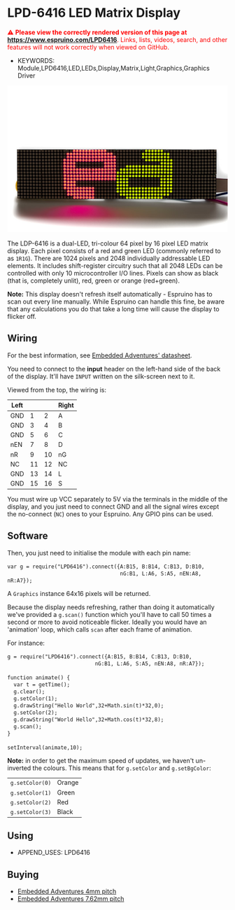 <!--- Copyright (c) 2013 Gordon Williams, Embedded Adventures, Pur3 Ltd. See the file LICENSE for copying permission. -->
LPD-6416 LED Matrix Display
========================

<span style="color:red">:warning: **Please view the correctly rendered version of this page at https://www.espruino.com/LPD6416**. Links, lists, videos, search, and other features will not work correctly when viewed on GitHub.</span>

* KEYWORDS: Module,LPD6416,LED,LEDs,Display,Matrix,Light,Graphics,Graphics Driver

![LPD-6416 module](LPD6416.jpg)

The LDP-6416 is a dual-LED, tri-colour 64 pixel by 16 pixel LED matrix display. Each pixel consists
 of a red and green LED (commonly referred to as `1R1G`). There are 1024 pixels and 2048 individually
 addressable LED elements. It includes shift-register circuitry such that all 2048 LEDs can be 
controlled with only 10 microcontroller I/O lines. Pixels can show as black (that is, completely
 unlit), red, green or orange (red+green).

**Note:** This display doesn't refresh itself automatically - Espruino has to scan out every line manually.
While Espruino can handle this fine, be aware that any calculations you do that take a long time will cause
the display to flicker off.

Wiring
-----

For the best information, see [Embedded Adventures' datasheet](http://www.embeddedadventures.com/datasheets/LDP-6416.pdf).

You need to connect to the **input** header on the left-hand side of the back of the display. It'll have `INPUT` written on the silk-screen next to it.

Viewed from the top, the wiring is:

| Left | | | Right |
|------|-|-|-------|
| GND | 1 | 2 | A |
| GND | 3 | 4 | B |
| GND | 5 | 6 | C |
| nEN | 7 | 8 | D |
| nR | 9 | 10 | nG |
| NC | 11 | 12 | NC | 
| GND | 13 | 14 | L | 
| GND | 15 | 16 | S | 

You must wire up VCC separately to 5V via the terminals in the middle of the display, and you just 
need to connect GND and all the signal wires except the no-connect (`NC`) ones to your Espruino. Any 
GPIO pins can be used.

Software
-------

Then, you just need to initialise the module with each pin name:

```
var g = require("LPD6416").connect({A:B15, B:B14, C:B13, D:B10,
                                    nG:B1, L:A6, S:A5, nEN:A8, nR:A7});
```

A `Graphics` instance 64x16 pixels will be returned.

Because the display needs refreshing, rather than doing it automatically we've provided a `g.scan()` 
function which you'll have to call 50 times a second or more to avoid noticeable flicker. Ideally
you would have an 'animation' loop, which calls `scan` after each frame of animation.

For instance:

```
g = require("LPD6416").connect({A:B15, B:B14, C:B13, D:B10,
                            nG:B1, L:A6, S:A5, nEN:A8, nR:A7});

function animate() {
  var t = getTime();
  g.clear();
  g.setColor(1);
  g.drawString("Hello World",32+Math.sin(t)*32,0);
  g.setColor(2);
  g.drawString("World Hello",32+Math.cos(t)*32,8);
  g.scan();
}

setInterval(animate,10);
```

**Note:** in order to get the maximum speed of updates, we haven't un-inverted the colours. This means that for `g.setColor` and `g.setBgColor`:

|   |   |
|---|---|
| `g.setColor(0)` | Orange |
| `g.setColor(1)` | Green |
| `g.setColor(2)` | Red |
| `g.setColor(3)` | Black |

Using 
-----

* APPEND_USES: LPD6416

Buying
-----

* [Embedded Adventures 4mm pitch](http://www.embeddedadventures.com/LED_matrix_display_LDP-6416.html)
* [Embedded Adventures 7.62mm pitch](http://www.embeddedadventures.com/LED_matrix_display_LDP-6416-P7.62.html)

